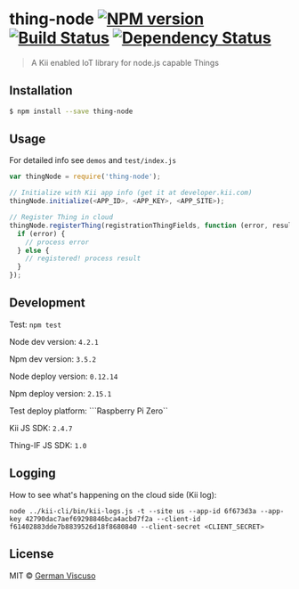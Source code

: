 # thing-node [![NPM version][npm-image]][npm-url] [![Build Status][travis-image]][travis-url] [![Dependency Status][daviddm-image]][daviddm-url]
> A Kii enabled IoT library for node.js capable Things

## Installation

```sh
$ npm install --save thing-node
```

## Usage
For detailed info see ```demos``` and ```test/index.js```
```js
var thingNode = require('thing-node');

// Initialize with Kii app info (get it at developer.kii.com)
thingNode.initialize(<APP_ID>, <APP_KEY>, <APP_SITE>);

// Register Thing in cloud
thingNode.registerThing(registrationThingFields, function (error, result) {
  if (error) {
    // process error
  } else {
    // registered! process result 
  }
});
```

## Development

Test: ```npm test```

Node dev version: ```4.2.1```

Npm dev version:  ```3.5.2```

Node deploy version: ```0.12.14```

Npm deploy version: ```2.15.1```

Test deploy platform: ```Raspberry Pi Zero``

Kii JS SDK: ```2.4.7```

Thing-IF JS SDK: ```1.0```

## Logging

How to see what's happening on the cloud side (Kii log):
```
node ../kii-cli/bin/kii-logs.js -t --site us --app-id 6f673d3a --app-key 42790dac7aef69298846bca4acbd7f2a --client-id f61402883dde7b8839526d18f8680840 --client-secret <CLIENT_SECRET>
```

## License

MIT © [German Viscuso](https://github.com/germanviscuso)


[npm-image]: https://badge.fury.io/js/thing-node.svg
[npm-url]: https://npmjs.org/package/thing-node
[travis-image]: https://travis-ci.org/germanviscuso/thing-node.svg?branch=master
[travis-url]: https://travis-ci.org/germanviscuso/thing-node
[daviddm-image]: https://david-dm.org/germanviscuso/thing-node.svg?theme=shields.io
[daviddm-url]: https://david-dm.org/germanviscuso/thing-node
